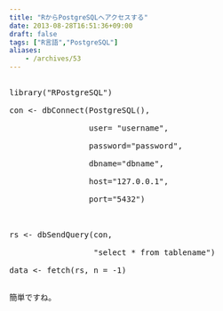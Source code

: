 ```yaml
---
title: "RからPostgreSQLへアクセスする"
date: 2013-08-28T16:51:36+09:00
draft: false
tags: ["R言語","PostgreSQL"]
aliases:
    - /archives/53
---
```


<pre>
library("RPostgreSQL")
con <- dbConnect(PostgreSQL(), 
                 user= "username", 
                 password="password", 
                 dbname="dbname",
                 host="127.0.0.1",
                 port="5432")

rs <- dbSendQuery(con,
                  "select * from tablename")
data <- fetch(rs, n = -1)
</pre>
簡単ですね。


